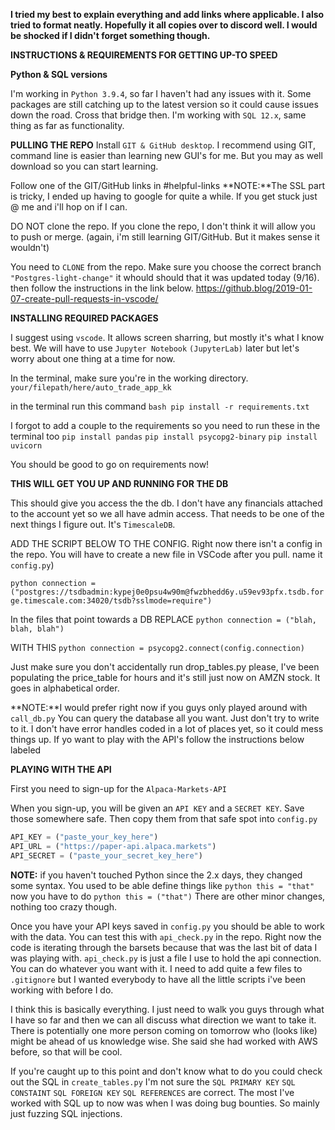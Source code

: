**I tried my best to explain everything and add links where applicable. I also tried to format neatly. Hopefully it all copies over to discord well. I would be shocked if I didn't forget something though.**

**INSTRUCTIONS & REQUIREMENTS FOR GETTING UP-TO SPEED**

**Python & SQL versions**

I'm working in ```Python 3.9.4```, so far I haven't had any issues with it. Some packages are still catching up to the latest version so it could cause issues down the road. Cross that bridge then.
I'm working with ```SQL 12.x```, same thing as far as functionality.

**PULLING THE REPO**
Install ```GIT & GitHub desktop```. I recommend using GIT, command line is easier than learning new GUI's for me. But you may as well download so you can start learning.

Follow one of the GIT/GitHub links in #helpful-links
**NOTE:**The SSL part is tricky, I ended up having to google for quite a while. If you get stuck just @ me and i'll hop on if I can.

DO NOT clone the repo. If you clone the repo, I don't think it will allow you to push or merge. (again, i'm still learning GIT/GitHub. But it makes sense it wouldn't)

You need to ```CLONE``` from the repo. Make sure you choose the correct branch ``` "Postgres-light-change" ``` it whould should that it was updated today (9/16).
then follow the instructions in the link below.
https://github.blog/2019-01-07-create-pull-requests-in-vscode/							
						

**INSTALLING REQUIRED PACKAGES**

I suggest using ```vscode```. It allows screen sharring, but mostly it's what I know best. We will have to use ```Jupyter Notebook``` ```(JupyterLab)``` later but let's worry about one thing at a time for now.

In the terminal, make sure you're in the working directory. ```your/filepath/here/auto_trade_app_kk```

in the terminal run this command ```bash pip install -r requirements.txt```

I forgot to add a couple to the requirements so you need to run these in the terminal too
```pip install pandas``` 
```pip install psycopg2-binary``` 
```pip install uvicorn```

You should be good to go on requirements now!


**THIS WILL GET YOU UP AND RUNNING FOR THE DB**

This should give you access the the db. I don't have any financials attached to the account yet so we all have admin access. That needs to be one of the next things I figure out. It's ```TimescaleDB```.

ADD THE SCRIPT BELOW TO THE CONFIG. Right now there isn't a config in the repo. You will have to create a new file in VSCode after you pull. name it ```config.py```)

```python connection = ("postgres://tsdbadmin:kypej0e0psu4w90m@fwzbhedd6y.u59ev93pfx.tsdb.forge.timescale.com:34020/tsdb?sslmode=require")```

In the files that point towards a DB REPLACE ```python connection = ("blah, blah, blah")``` 

WITH THIS ```python connection = psycopg2.connect(config.connection)```

Just make sure you don't accidentally run drop_tables.py please, I've been populating the price_table for hours and it's still just now on AMZN stock. It goes in alphabetical order.

**NOTE:**I would prefer right now if you guys only played around with ```call_db.py``` 
You can query the database all you want. Just don't try to write to it. I don't have error handles coded in a lot of places yet, so it could mess things up.
If yo want to play with the API's follow the instructions below labeled 

**PLAYING WITH THE API**

First you need to sign-up for the ```Alpaca-Markets-API```

When you sign-up, you will be given an ```API KEY``` and a ```SECRET KEY```. 
Save those somewhere safe. Then copy them from that safe spot into ```config.py```

```python
API_KEY = ("paste_your_key_here")
API_URL = ("https://paper-api.alpaca.markets")
API_SECRET = ("paste_your_secret_key_here")
```
**NOTE:** if you haven't touched Python since the 2.x days, they changed some syntax. 
You used to be able define things like ```python this = "that"``` now you have to do ```python this = ("that")``` There are other minor changes, nothing too crazy though.

Once you have your API keys saved in ```config.py``` you should be able to work with the data. You can test this with ```api_check.py``` in the repo.
Right now the code is iterating through the barsets because that was the last bit of data I was playing with. ```api_check.py``` is just a file I use to hold the api connection. 
You can do whatever you want with it. I need to add quite a few files to ```.gitignore``` but I wanted everybody to have all the little scripts i've been working with before I do.

I think this is basically everything. I just need to walk you guys through what I have so far and then we can all discuss what direction we want to take it. 
There is potentially one more person coming on tomorrow who (looks like) might be ahead of us knowledge wise. She said she had worked with AWS before, so that will be cool.

If you're caught up to this point and don't know what to do you could check out the SQL in ```create_tables.py``` 
I'm not sure the ```SQL PRIMARY KEY``` ```SQL CONSTAINT``` ```SQL FOREIGN KEY``` ```SQL REFERENCES``` are correct. The most I've worked with SQL up to now was when I was doing bug bounties. So mainly just fuzzing SQL injections.

